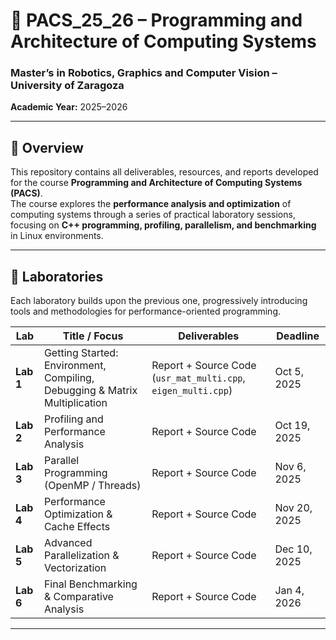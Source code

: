 # 🧩 PACS_25_26 – Programming and Architecture of Computing Systems  
### Master’s in Robotics, Graphics and Computer Vision – University of Zaragoza  
**Academic Year:** 2025–2026  

---

## 🧠 Overview
This repository contains all deliverables, resources, and reports developed for the course **Programming and Architecture of Computing Systems (PACS)**.  
The course explores the **performance analysis and optimization** of computing systems through a series of practical laboratory sessions, focusing on **C++ programming, profiling, parallelism, and benchmarking** in Linux environments.

---

## 🧪 Laboratories
Each laboratory builds upon the previous one, progressively introducing tools and methodologies for performance-oriented programming.  

| **Lab** | **Title / Focus** | **Deliverables** | **Deadline** |
|----------|------------------|------------------|---------------|
| **Lab 1** | Getting Started: Environment, Compiling, Debugging & Matrix Multiplication | Report + Source Code (`usr_mat_multi.cpp`, `eigen_multi.cpp`) | Oct 5, 2025 |
| **Lab 2** | Profiling and Performance Analysis | Report + Source Code | Oct 19, 2025 |
| **Lab 3** | Parallel Programming (OpenMP / Threads) | Report + Source Code | Nov 6, 2025 |
| **Lab 4** | Performance Optimization & Cache Effects | Report + Source Code | Nov 20, 2025 |
| **Lab 5** | Advanced Parallelization & Vectorization | Report + Source Code | Dec 10, 2025 |
| **Lab 6** | Final Benchmarking & Comparative Analysis | Report + Source Code | Jan 4, 2026 |

---
